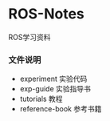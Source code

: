 # ROS-Notes
ROS学习资料
### 文件说明
- experiment 实验代码
- exp-guide 实验指导书
- tutorials 教程
- reference-book 参考书籍
